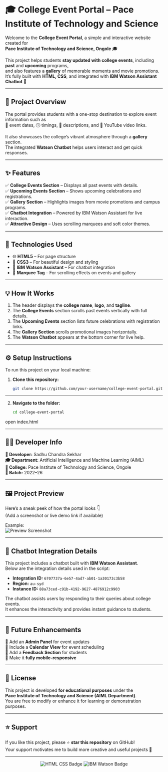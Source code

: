 # 🎓 College Event Portal – Pace Institute of Technology and Science

Welcome to the **College Event Portal**, a simple and interactive website created for  
**Pace Institute of Technology and Science, Ongole** 🎓  

This project helps students **stay updated with college events**, including **past** and **upcoming** programs,  
and also features a **gallery** of memorable moments and movie promotions.  
It’s fully built with **HTML, CSS**, and integrated with **IBM Watson Assistant Chatbot** 🤖

---

## 🌟 Project Overview

The portal provides students with a one-stop destination to explore event information such as  
📅 event dates, 🕒 timings, 📝 descriptions, and 🎥 YouTube video links.

It also showcases the college’s vibrant atmosphere through a **gallery** section.  
The integrated **Watson Chatbot** helps users interact and get quick responses.

---

## ✨ Features

✅ **College Events Section** – Displays all past events with details.  
✅ **Upcoming Events Section** – Shows upcoming celebrations and registrations.  
✅ **Gallery Section** – Highlights images from movie promotions and campus programs.  
✅ **Chatbot Integration** – Powered by IBM Watson Assistant for live interaction.  
✅ **Attractive Design** – Uses scrolling marquees and soft color themes.  

---

## 🧠 Technologies Used

- 🌐 **HTML5** – For page structure  
- 🎨 **CSS3** – For beautiful design and styling  
- 💬 **IBM Watson Assistant** – For chatbot integration  
- 🔄 **Marquee Tag** – For scrolling effects on events and gallery  

---

## 💡 How It Works

1. The header displays the **college name**, **logo**, and **tagline**.  
2. The **College Events** section scrolls past events vertically with full details.  
3. The **Upcoming Events** section lists future celebrations with registration links.  
4. The **Gallery Section** scrolls promotional images horizontally.  
5. The **Watson Chatbot** appears at the bottom corner for live help.  

---

## ⚙️ Setup Instructions

To run this project on your local machine:

1. **Clone this repository:**
   ```bash
   git clone https://github.com/your-username/college-event-portal.git


---

2. **Navigate to the folder:**
   ```bash
   cd college-event-portal

open index.html

---

## 👨‍💻 Developer Info

**👤 Developer:** Sadhu Chandra Sekhar  
**🎓 Department:** Artificial Intelligence and Machine Learning (AIML)  
**🏫 College:** Pace Institute of Technology and Science, Ongole  
**📅 Batch:** 2022–26  

---

## 🖼️ Project Preview

Here’s a sneak peek of how the portal looks 👇  
(Add a screenshot or live demo link if available)

Example:  
![Preview Screenshot](https://your-screenshot-link-here.com)

---

## 💬 Chatbot Integration Details

This project includes a chatbot built with **IBM Watson Assistant**.  
Below are the integration details used in the script:

- **Integration ID:** `6707737a-6e57-4ad7-ab01-1a30173c3b58`  
- **Region:** `au-syd`  
- **Instance ID:** `88a73ced-c91b-4192-9627-4876912c9903`  

The chatbot assists users by responding to their queries about college events.  
It enhances the interactivity and provides instant guidance to students.

---

## 🧭 Future Enhancements

🚀 Add an **Admin Panel** for event updates  
📅 Include a **Calendar View** for event scheduling  
💬 Add a **Feedback Section** for students  
📱 Make it **fully mobile-responsive**  

---

## 📜 License

This project is developed **for educational purposes** under the  
**Pace Institute of Technology and Science (AIML Department)**.  
You are free to modify or enhance it for learning or demonstration purposes.

---

## ⭐ Support

If you like this project, please ⭐ **star this repository** on GitHub!  
Your support motivates me to build more creative and useful projects 🙌  

---

<p align="center">
  <img src="https://img.shields.io/badge/HTML-CSS-blue?style=for-the-badge" alt="HTML CSS Badge"/>
  <img src="https://img.shields.io/badge/IBM-Watson-brightgreen?style=for-the-badge" alt="IBM Watson Badge"/>
</p>
